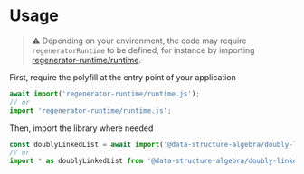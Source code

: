 # Usage

> :warning: Depending on your environment, the code may require
> `regeneratorRuntime` to be defined, for instance by importing
> [regenerator-runtime/runtime](https://www.npmjs.com/package/regenerator-runtime).

First, require the polyfill at the entry point of your application
```js
await import('regenerator-runtime/runtime.js');
// or
import 'regenerator-runtime/runtime.js';
```

Then, import the library where needed
```js
const doublyLinkedList = await import('@data-structure-algebra/doubly-linked-list');
// or
import * as doublyLinkedList from '@data-structure-algebra/doubly-linked-list';
```
